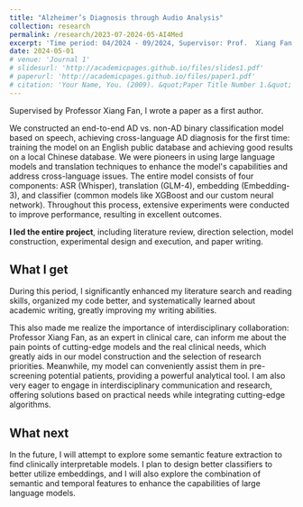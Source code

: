 ```yaml
---
title: "Alzheimer’s Diagnosis through Audio Analysis"
collection: research
permalink: /research/2023-07-2024-05-AI4Med
excerpt: 'Time period: 04/2024 - 09/2024, Supervisor: Prof.  Xiang Fan, Peking University Hospital Shenzhen'
date: 2024-05-01
# venue: 'Journal 1'
# slidesurl: 'http://academicpages.github.io/files/slides1.pdf'
# paperurl: 'http://academicpages.github.io/files/paper1.pdf'
# citation: 'Your Name, You. (2009). &quot;Paper Title Number 1.&quot; <i>Journal 1</i>. 1(1).'
---
```


Supervised by Professor Xiang Fan, I wrote a paper as a first author.


We constructed an end-to-end AD vs. non-AD binary classification model based on speech, achieving cross-language AD diagnosis for the first time: training the model on an English public database and achieving good results on a local Chinese database. We were pioneers in using large language models and translation techniques to enhance the model's capabilities and address cross-language issues. The entire model consists of four components: ASR (Whisper), translation (GLM-4), embedding (Embedding-3), and classifier (common models like XGBoost and our custom neural network). Throughout this process, extensive experiments were conducted to improve performance, resulting in excellent outcomes.

**I led the entire project**, including literature review, direction selection, model construction, experimental design and execution, and paper writing. 

## What I get
During this period, I significantly enhanced my literature search and reading skills, organized my code better, and systematically learned about academic writing, greatly improving my writing abilities. 

This also made me realize the importance of interdisciplinary collaboration: Professor Xiang Fan, as an expert in clinical care, can inform me about the pain points of cutting-edge models and the real clinical needs, which greatly aids in our model construction and the selection of research priorities. Meanwhile, my model can conveniently assist them in pre-screening potential patients, providing a powerful analytical tool. I am also very eager to engage in interdisciplinary communication and research, offering solutions based on practical needs while integrating cutting-edge algorithms.


## What next

In the future, I will attempt to explore some semantic feature extraction to find clinically interpretable models. I plan to design better classifiers to better utilize embeddings, and I will also explore the combination of semantic and temporal features to enhance the capabilities of large language models.
